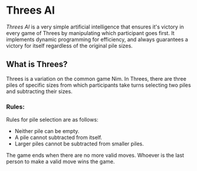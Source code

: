 # Threes AI
*Threes AI* is a very simple artificial intelligence that ensures it's victory in every game of Threes by manipulating which participant goes first. It implements dynamic programming for efficiency, and always guarantees a victory for itself regardless of the original pile sizes.

## What is Threes?
Threes is a variation on the common game Nim. In Threes, there are three piles of specific sizes from which participants take turns selecting two piles and subtracting their sizes.

### Rules:
Rules for pile selection are as follows:
* Neither pile can be empty.
* A pile cannot subtracted from itself.
* Larger piles cannot be subtracted from smaller piles.

The game ends when there are no more valid moves. Whoever is the last person to make a valid move wins the game.